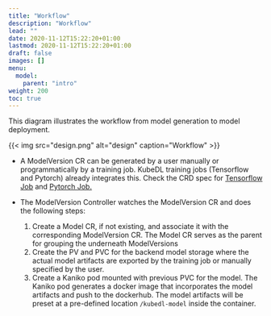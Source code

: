 ```yaml
---
title: "Workflow"
description: "Workflow"
lead: ""
date: 2020-11-12T15:22:20+01:00
lastmod: 2020-11-12T15:22:20+01:00
draft: false
images: []
menu:
  model:
    parent: "intro"
weight: 200
toc: true
---
```

This diagram illustrates the workflow from model generation to model deployment.

{{< img src="design.png" alt="design" caption="Workflow" >}}


- A ModelVersion CR can be generated by a user manually or programmatically by a training job. KubeDL training jobs (Tensorflow and Pytorch)
already integrates this. Check the CRD spec for [Tensorflow Job](https://github.com/alibaba/kubedl/blob/master/apis/training/v1alpha1/tfjob_types.go#L53) and [Pytorch Job.](https://github.com/alibaba/kubedl/blob/master/apis/training/v1alpha1/pytorchjob_types.go#L46)

- The ModelVersion Controller watches the ModelVersion CR and does the following steps:
    1. Create a Model CR, if not existing, and associate it with the corresponding ModelVersion CR. The Model CR serves as the parent for grouping the underneath ModelVersions
    2. Create the PV and PVC for the backend model storage where the actual model artifacts are exported by the training job or manually specified by the user.
    3. Create a Kaniko pod mounted with previous PVC for the model. The Kaniko pod generates a docker image that incorporates the model artifacts and push to the dockerhub. The model artifacts will be preset at a pre-defined location `/kubedl-model` inside the container.
